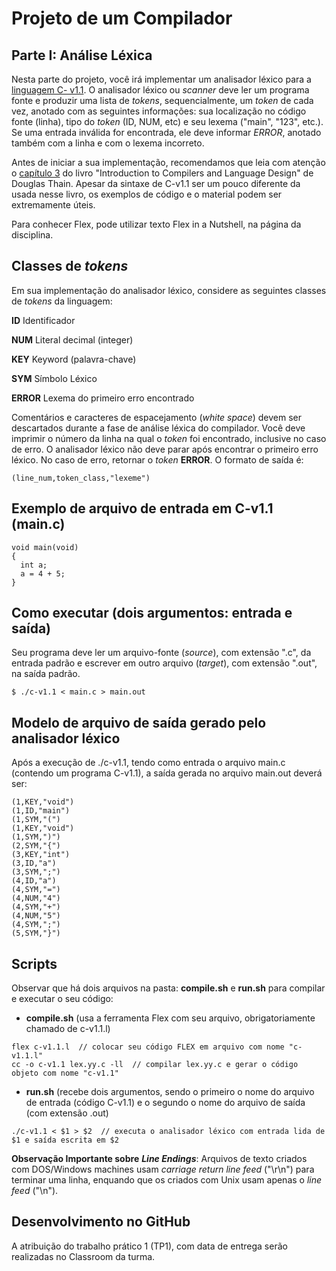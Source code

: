 # Projeto de um Compilador
  
## Parte I: Análise Léxica

Nesta parte do projeto, você irá implementar um analisador léxico para a [linguagem C- v1.1](./C-V1.1.md).
O analisador léxico ou _scanner_ deve ler um programa fonte e produzir uma lista de _tokens_, 
sequencialmente, um _token_ de cada vez, anotado com as seguintes informações: 
sua localização no código fonte (linha), tipo do _token_ (ID, NUM, etc) e seu lexema ("main", "123", etc.).
Se uma entrada inválida for encontrada, ele deve informar _ERROR_, anotado também com a linha e com o lexema incorreto.

Antes de iniciar a sua implementação, recomendamos que leia com atenção o [capítulo 3](../../resources/20-chapter3.pdf) 
do livro "Introduction to Compilers and Language Design" de Douglas Thain. 
Apesar da sintaxe de C-v1.1 ser um pouco diferente da usada nesse livro, os exemplos de código e o material podem ser extremamente úteis.

Para conhecer Flex, pode utilizar texto Flex in a Nutshell, na página da disciplina.

## Classes de _tokens_

Em sua implementação do analisador léxico, considere as seguintes classes de _tokens_ da linguagem:

__ID__      Identificador

__NUM__     Literal decimal (integer)

__KEY__     Keyword (palavra-chave)

__SYM__     Símbolo Léxico

__ERROR__   Lexema do primeiro erro encontrado

Comentários e caracteres de espacejamento (_white space_) devem ser descartados durante a fase de análise léxica do compilador. 
Você deve imprimir o número da linha na qual o _token_ foi encontrado, inclusive no caso de erro. 
O analisador léxico não deve parar após encontrar o primeiro erro léxico.
No caso de erro, retornar o _token_ __ERROR__.
O formato de saída é:

``` (line_num,token_class,"lexeme") ```

## Exemplo de arquivo de entrada em C-v1.1 (main.c)
```
void main(void)
{
  int a;
  a = 4 + 5;
}
```

## Como executar (dois argumentos: entrada e saída)
Seu programa deve ler um arquivo-fonte (_source_), com extensão ".c", da entrada padrão
e escrever em outro arquivo (_target_), com extensão ".out", na saída padrão.

```
$ ./c-v1.1 < main.c > main.out
```

## Modelo de arquivo de saída gerado pelo analisador léxico
Após a execução de ./c-v1.1, tendo como entrada o arquivo main.c (contendo um programa C-v1.1), 
a saída gerada no arquivo main.out deverá ser:
```
(1,KEY,"void")
(1,ID,"main")
(1,SYM,"(")
(1,KEY,"void")
(1,SYM,")")
(2,SYM,"{")
(3,KEY,"int")
(3,ID,"a")
(3,SYM,";")
(4,ID,"a")
(4,SYM,"=")
(4,NUM,"4")
(4,SYM,"+")
(4,NUM,"5")
(4,SYM,";")
(5,SYM,"}")
```

## Scripts
Observar que há dois arquivos na pasta: __compile.sh__ e __run.sh__ para compilar e executar o seu código:

+ __compile.sh__ (usa a ferramenta Flex com seu arquivo, obrigatoriamente chamado de c-v1.1.l)
```
flex c-v1.1.l  // colocar seu código FLEX em arquivo com nome "c-v1.1.l"
cc -o c-v1.1 lex.yy.c -ll  // compilar lex.yy.c e gerar o código objeto com nome "c-v1.1"
```
+ __run.sh__ (recebe dois argumentos, sendo o primeiro o nome do arquivo de entrada (código C-v1.1) 
e o segundo o nome do arquivo de saída (com extensão .out)
```
./c-v1.1 < $1 > $2  // executa o analisador léxico com entrada lida de $1 e saída escrita em $2
```

__Observação Importante sobre__ ___Line Endings___: Arquivos de texto criados com DOS/Windows machines usam _carriage return_ _line feed_ ("\r\n") para terminar uma linha, enquando que os criados com Unix usam apenas o _line feed_ ("\n").

## Desenvolvimento no GitHub

A atribuição do trabalho prático 1 (TP1), com data de entrega serão realizadas no Classroom da turma.



